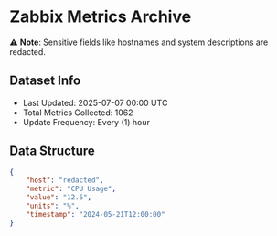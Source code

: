 # Zabbix Metrics Archive

⚠️ **Note**: Sensitive fields like hostnames and system descriptions are redacted.

## Dataset Info
- Last Updated: 2025-07-07 00:00 UTC
- Total Metrics Collected: 1062
- Update Frequency: Every (1) hour

## Data Structure
```json
{
    "host": "redacted",
    "metric": "CPU Usage",
    "value": "12.5",
    "units": "%",
    "timestamp": "2024-05-21T12:00:00"
}
```
